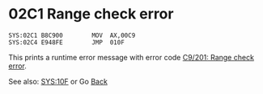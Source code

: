# 02C1 Range check error

```
SYS:02C1 B8C900        MOV	AX,00C9
SYS:02C4 E948FE        JMP	010F
```

This prints a runtime error message with error code [C9/201: Range check error](ERROR-CODES.md).

See also: [SYS:10F](010C-INT00H.md) or Go [Back](../README.md)